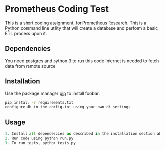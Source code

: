 # Prometheus Coding Test

This is a short coding assignment, for Prometheus Research. This is a Python command line utility that will create a database and perform a basic ETL process upon it.


## Dependencies

You need postgres and python 3 to run this code
Internet is needed to fetch data from remote source


## Installation

Use the package manager [pip](https://pip.pypa.io/en/stable/) to install foobar.

```bash
pip install -r requirements.txt
configure db in the config.ini using your own db settings
```

## Usage

```python
1. Install all dependencies as described in the installation section above
2. Run code using python run.py
3. To run tests, python tests.py


